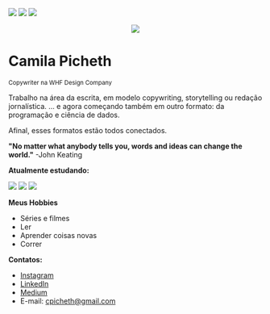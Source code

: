 [![](https://img.shields.io/badge/Instagram-E4405F?style=plastic&logo=appveyor&logoColor=white)](https://www.instagram.com/camilapicheth) [![](https://img.shields.io/badge/LinkedIn-0077B5?style=plastic&logo=appveyor&logoColor=white)](https://www.linkedin.com/in/camila-picheth) [![](https://img.shields.io/badge/Medium-12100E?style=plastic&logo=appveyor&logoColor=white)](https://www.medium.com/@camilapicheth)

<p align="center">
  <img src="https://www.linkedin.com/in/camila-picheth/overlay/background-image/">
</p>

# Camila Picheth
<sub>Copywriter na WHF Design Company</sub>

 Trabalho na área da escrita, em modelo copywriting, storytelling ou redação jornalística.
 ... e agora começando também em outro formato: da programação e ciência de dados.
 
 Afinal, esses formatos estão todos conectados.

**"No matter what anybody tells you, words and ideas can change the world."** -John Keating

**Atualmente estudando:**

![](https://img.shields.io/badge/HTML-239120?style=for-the-badge&logo=html5&logoColor=white)
![](https://img.shields.io/badge/CSS-239120?&style=for-the-badge&logo=css3&logoColor=white)
![](https://img.shields.io/badge/JavaScript-F7DF1E?style=for-the-badge&logo=javascript&logoColor=black)

**Meus Hobbies**

- Séries e filmes
- Ler
- Aprender coisas novas
- Correr

**Contatos:**
* [Instagram](https://www.instagram.com/camilapicheth)
* [LinkedIn](https://www.linkedin.com/in/camila-picheth)
* [Medium](https://www.medium.com/@camilapicheth)
* E-mail: cpicheth@gmail.com
